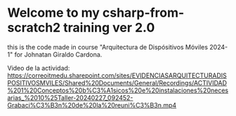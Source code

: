 # Welcome to my csharp-from-scratch2 training ver 2.0

this is the code made in course "Arquitectura de Dispósitivos Móviles 2024-1" for Johnatan Giraldo Cardona.

Video de la actividad: https://correoitmedu.sharepoint.com/sites/EVIDENCIASARQUITECTURADISPOSITIVOSMVILES/Shared%20Documents/General/Recordings/ACTIVIDAD%201%20Conceptos%20b%C3%A1sicos%20e%20instalaciones%20necesarias_%2010%25Taller-20240227_092452-Grabaci%C3%B3n%20de%20la%20reuni%C3%B3n.mp4
